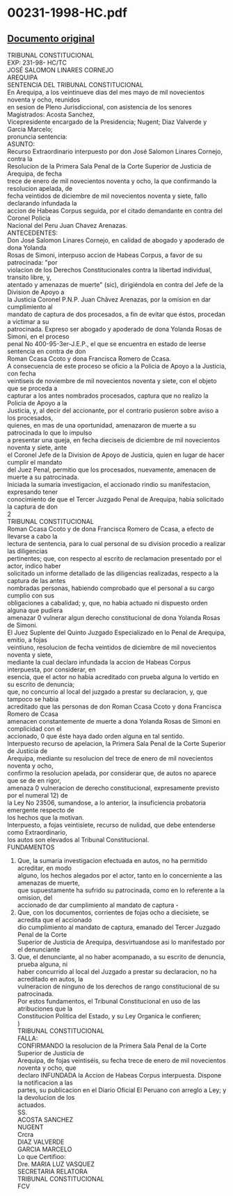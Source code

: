 
00231-1998-HC.pdf
=================
  
[Documento original](https://tc.gob.pe/jurisprudencia/1998/00231-1998-HC.pdf)  
---  
TRIBUNAL CONSTITUCIONAL  
EXP: 231-98- HC/TC  
JOSÉ SALOMON LINARES CORNEJO  
AREQUIPA  
SENTENCIA DEL TRIBUNAL CONSTITUCIONAL  
En Arequipa, a los veintinueve dias del mes mayo de mil novecientos noventa y ocho, reunidos  
en sesion de Pleno Jurisdiccional, con asistencia de los senores Magistrados: Acosta Sanchez,  
Vicepresidente encargado de la Presidencia; Nugent; Diaz Valverde y Garcia Marcelo;  
pronuncia sentencia:  
ASUNTO:  
Recurso Extraordinario interpuesto por don José Salomon Linares Cornejo, contra la  
Resolucion de la Primera Sala Penal de la Corte Superior de Justicia de Arequipa, de fecha  
trece de enero de mil novecientos noventa y ocho, la que confirmando la resolucion apelada, de  
fecha veintidos de diciembre de mil novecientos noventa y siete, fallo declarando infundada la  
accion de Habeas Corpus seguida, por el citado demandante en contra del Coronel Policia  
Nacional del Peru Juan Chavez Arenazas.  
ANTECEDENTES:  
Don José Salomon Linares Cornejo, en calidad de abogado y apoderado de dona Yolanda  
Rosas de Simoni, interpuso accion de Habeas Corpus, a favor de su patrocinada: "por  
violacion de los Derechos Constitucionales contra la libertad individual, transito libre, y,  
atentado y amenazas de muerte" (sic), dirigiéndola en contra del Jefe de la Division de Apoyo a  
la Justicia Coronel P.N.P. Juan Châvez Arenazas, por la omision en dar cumplimiento al  
mandato de captura de dos procesados, a fin de evitar que éstos, procedan a victimar a su  
patrocinada. Expreso ser abogado y apoderado de dona Yolanda Rosas de Simoni, en el proceso  
penal No 400-95-3er-J.E.P., el que se encuentra en estado de leerse sentencia en contra de don  
Roman Ccasa Ccoto y dona Francisca Romero de Ccasa.  
A consecuencia de este proceso se oficio a la Policia de Apoyo a la Justicia, con fecha  
veintiseis de noviembre de mil novecientos noventa y siete, con el objeto que se proceda a  
capturar a los antes nombrados procesados, captura que no realizo la Policia de Apoyo a la  
Justicia, y, al decir del accionante, por el contrario pusieron sobre aviso a los procesados,  
quienes, en mas de una oportunidad, amenazaron de muerte a su patrocinada lo que lo impulso  
a presentar una queja, en fecha dieciseis de diciembre de mil novecientos noventa y siete, ante  
el Coronel Jefe de la Division de Apoyo de Justicia, quien en lugar de hacer cumplir el mandato  
del Juez Penal, permitio que los procesados, nuevamente, amenacen de muerte a su patrocinada.  
Iniciada la sumaria investigacion, el accionado rindio su manifestacion, expresando tener  
conocimiento de que el Tercer Juzgado Penal de Arequipa, habia solicitado la captura de don  
2  
TRIBUNAL CONSTITUCIONAL  
Roman Ccasa Ccoto y de dona Francisca Romero de Ccasa, a efecto de llevarse a cabo la  
lectura de sentencia, para lo cual personal de su division procedio a realizar las diligencias  
pertinentes; que, con respecto al escrito de reclamacion presentado por el actor, indico haber  
solicitado un informe detallado de las diligencias realizadas, respecto a la captura de las antes  
nombradas personas, habiendo comprobado que el personal a su cargo cumplio con sus  
obligaciones a cabalidad; y, que, no habia actuado ni dispuesto orden alguna que pudiera  
amenazar 0 vulnerar algun derecho constitucional de dona Yolanda Rosas de Simoni.  
El Juez Suplente del Quinto Juzgado Especializado en lo Penal de Arequipa, emitio, a fojas  
veintiuno, resolucion de fecha veintidos de diciembre de mil novecientos noventa y siete,  
mediante la cual declaro infundada la accion de Habeas Corpus interpuesta, por considerar, en  
esencia, que el actor no habia acreditado con prueba alguna lo vertido en su escrito de denuncia;  
que, no concurrio al local del juzgado a prestar su declaracion, y, que tampoco se habia  
acreditado que las personas de don Roman Ccasa Ccoto y dona Francisca Romero de Ccasa  
amenacen constantemente de muerte a dona Yolanda Rosas de Simoni en complicidad con el  
accionado, 0 que éste haya dado orden alguna en tal sentido.  
Interpuesto recurso de apelacion, la Primera Sala Penal de la Corte Superior de Justicia de  
Arequipa, mediante su resolucion del trece de enero de mil novecientos noventa y ocho,  
confirmo la resolucion apelada, por considerar que, de autos no aparece que se de en rigor,  
amenaza 0 vulneracion de derecho constitucional, expresamente previsto por el numeral 12) de  
la Ley No 23506, sumandose, a lo anterior, la insuficiencia probatoria emergente respecto de  
los hechos que la motivan.  
Interpuesto, a fojas veintisiete, recurso de nulidad, que debe entenderse como Extraordinario,  
los autos son elevados al Tribunal Constitucional.  
FUNDAMENTOS  
1. Que, la sumaria investigacion efectuada en autos, no ha permitido acreditar, en modo  
alguno, los hechos alegados por el actor, tanto en lo concerniente a las amenazas de muerte,  
que supuestamente ha sufrido su patrocinada, como en lo referente a la omision, del  
accionado de dar cumplimiento al mandato de captura -  
2. Que, con los documentos, corrientes de fojas ocho a diecisiete, se acredita que el accionado  
dio cumplimiento al mandato de captura, emanado del Tercer Juzgado Penal de la Corte  
Superior de Justicia de Arequipa, desvirtuandose asi lo manifestado por el denunciante  
3. Que, el denunciante, al no haber acompanado, a su escrito de denuncia, prueba alguna, ni  
haber concurrido al local del Juzgado a prestar su declaracion, no ha acreditado en autos, la  
vulneracion de ninguno de los derechos de rango constitucional de su patrocinada.  
Por estos fundamentos, el Tribunal Constitucional en uso de las atribuciones que la  
Constitucion Politica del Estado, y su Ley Organica le confieren;  
)  
TRIBUNAL CONSTITUCIONAL  
FALLA:  
CONFIRMANDO la resolucion de la Primera Sala Penal de la Corte Superior de Justicia de  
Arequipa, de fojas veintiséis, su fecha trece de enero de mil novecientos noventa y ocho, que  
declaro INFUNDADA la Accion de Habeas Corpus interpuesta. Dispone la notificacion a las  
partes, su publicacion en el Diario Oficial El Peruano con arreglo a Ley; y la devolucion de los  
actuados.  
SS.  
ACOSTA SANCHEZ  
NUGENT  
Crcra  
DIAZ VALVERDE  
GARCIA MARCELO  
Lo que Certifioo:  
Dre. MARIA LUZ VASQUEZ  
SECRETARIA RELATORA  
TRIBUNAL CONSTITUCIONAL  
FCV